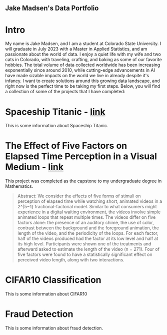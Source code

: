 ## Jake Madsen's Data Portfolio
# Intro
My name is Jake Madsen, and I am a student at Colorado State University. I will graduate in July 2023 with a Master in Applied Statistics, and am passionate about the world of data. I enjoy a quiet life with my wife and two cats in Colorado, with traveling, crafting, and baking as some of our favorite hobbies. The total volume of data collected worldwide has been increasing exponentially since around 2010, while cutting-edge advancements in AI have made sizable impacts on the world we live in already despite it's infancy. I want to create solutions around this growing data landscape, and right now is the perfect time to be taking my first steps.
Below, you will find a collection of some of the projects that I have completed:

# Spaceship Titanic - [link](https://github.com/icosahedron10/spaceship-titanic/blob/main/Spaceship_Titanic.ipynb)
This is some information about Spaceship Titanic.

# The Effect of Five Factors on Elapsed Time Perception in a Visual Medium - [link](https://github.com/icosahedron10/data-projects/blob/main/The%20Effect%20of%20Five%20Factors%20on%20Elapsed%20Time%20Perception%20in%20a%20Visual%20Medium.pdf)
This project was completed as the capstone to my undergraduate degree in Mathematics.
>Abstract: We consider the effects of five forms of stimuli on perception of elapsed time while watching short, animated videos in a 2^{5−1} fractional-factorial model. Similar to what consumers might experience in a digital waiting environment, the videos involve simple animated loops that repeat multiple times. The videos differ on five factors alone: the presence of an auditory chime, the use of color, contrast between the background and the foreground animation, the length of the video, and the periodicity of the loops. For each factor, half of the videos produced had the factor at its low level and half at its high level. Participants were shown one of the treatments and afterward asked to estimate the length of the video (n = 271). Four of five factors were found to have a statistically significant effect on perceived video length, along with two interactions.

# CIFAR10 Classification
This is some information about CIFAR10

# Fraud Detection
This is some information about fraud detection.

